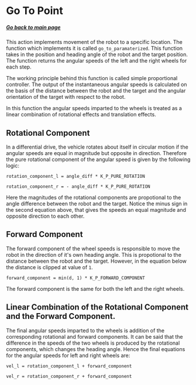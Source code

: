 # Go To Point
##### [Go back to main page](../../Documentation.md)

This action implements movement of the robot to a specific location. The function which implements it is called
`go_to_paramaterized`. This function takes in the position and heading angle of the robot and the target position.
The function returns the angular speeds of the left and the right wheels for each step.

The working principle behind this function is called simple proportional controller. The output of the instantaneous
angular speeds is calculated on the basis of the distance between the robot and the target and the angular orientation
of the target with respect to the robot. 

In this function the angular speeds imparted to the wheels is treated as a linear combination 
of rotational effects and translation effects.

## Rotational Component
In a differential drive, the vehicle rotates about itself in circular motion if the angular speeds are equal in magnitude
but opposite in direction. Therefore the pure rotational component of the angular speed is given by the following logic:

`rotation_component_l = angle_diff * K_P_PURE_ROTATION`

`rotation_component_r = - angle_diff * K_P_PURE_ROTATION`

Here the magnitudes of the rotational components are propotional to the angle difference between the robot and the target. Notice
the minus sign in the second equation above, that gives the speeds an equal magnitude and opposite direction to each other.

## Forward Component
The forward component of the wheel speeds is responsible to move the robot in the direction of it's own heading angle.
This is propotional to the distance between the robot and the target. However, in the equation below the distance is 
clipped at value of `1`.

`forward_component = min(d, 1) * K_P_FORWARD_COMPONENT`

The forward component is the same for both the left and the right wheels.

## Linear Combination of the Rotational Component and the Forward Component.
The final angular speeds imparted to the wheels is addition of the corresponding rotational and forward components. It can be
said that the difference in the speeds of the two wheels is produced by the rotational components, which changes the heading
angle. Hence the final equations for the angular speeds for left and right wheels are:

`vel_l = rotation_component_l + forward_component`

`vel_r = rotation_component_r + forward_component`


<!-- ![Go to point diagram](../Figures/.png) -->
